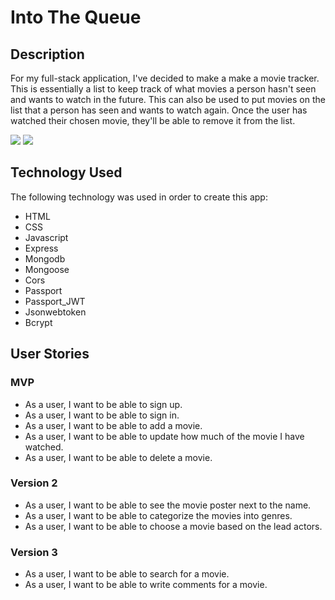 # Into The Queue

## Description
For my full-stack application, I've decided to make a make a movie tracker. This is essentially a list to keep track of what movies a person hasn't seen and wants to watch in the future. This can also be used to put movies on the list that a person has seen and wants to watch again. Once the user has watched their chosen movie, they'll be able to remove it from the list.

![](itb1)
![](itb2)

## Technology Used
The following technology was used in order to create this app:
- HTML
- CSS 
- Javascript
- Express
- Mongodb
- Mongoose
- Cors
- Passport 
- Passport_JWT
- Jsonwebtoken
- Bcrypt

## User Stories
### MVP
- As a user, I want to be able to sign up.
- As a user, I want to be able to sign in.
- As a user, I want to be able to add a movie.
- As a user, I want to be able to update how much of the movie I have watched.
- As a user, I want to be able to delete a movie.

### Version 2
- As a user, I want to be able to see the movie poster next to the name.
- As a user, I want to be able to categorize the movies into genres.
- As a user, I want to be able to choose a movie based on the lead actors.

### Version 3
- As a user, I want to be able to search for a movie.
- As a user, I want to be able to write comments for a movie.
